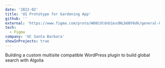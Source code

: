 ```yaml
---
date: '2022-02'
title: 'UI Prototype for Gardening App'
github: ''
external: 'https://www.figma.com/proto/W88Cdtdnb1esdNLb6BY6dk/general-UI?node-id=0%3A1&scaling=scale-down&page-id=0%3A1&starting-point-node-id=1%3A8'
tech:
  - Figma
company: 'UC Santa Barbara'
showInProjects: true
---
```


Building a custom multisite compatible WordPress plugin to build global search with Algolia
